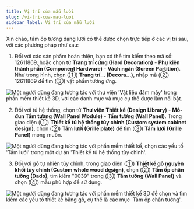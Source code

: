 ```yaml
---
title: Vị trí của mẫu lưới
slug: /vi-tri-cua-mau-luoi
sidebar_label: Vị trí của mẫu lưới
---
```


Xin chào, tấm ốp tường dạng lưới có thể được chọn trực tiếp ở các vị trí sau, với các phương pháp như sau:

1. Đối với các sản phẩm hoàn thiện, bạn có thể tìm kiếm theo mã số: 12611869, hoặc chọn từ **Trang trí cứng (Hard Decoration)** - **Phụ kiện thành phần (Component Hardware)** - **Vách ngăn (Screen Partition)**. Như trong hình, chọn (①) **Trang trí... (Decora...)**, nhập mã (②) 12611869 để tìm (③) vật phẩm tương ứng.

![Một người dùng đang tương tác với thư viện 'Vật liệu đám mây' trong phần mềm thiết kế 3D, với các danh mục và mục cụ thể được làm nổi bật.](https://storage.googleapis.com/jegavn_kb/images/680ee8e6-7980-438c-b0b4-f86bc1ef4a40.png)

2. Đối với tủ hệ thống, chọn từ **Thư viện Thiết kế (Design Library)** - **Mô-đun Tấm tường (Wall Panel Module)** - **Tấm tường (Wall Panel)**. Trong giao diện (①) **Thiết kế tủ hệ thống tùy chỉnh (Custom system cabinet design)**, chọn (②) **Tấm lưới (Grille plate)** để tìm (③) **Tấm lưới (Grille Panel)** mong muốn.

![Một người dùng đang tương tác với phần mềm thiết kế, chọn các yếu tố 'Tấm lưới' trong một dự án 'Thiết kế tủ hệ thống tùy chỉnh'.](https://storage.googleapis.com/jegavn_kb/images/23e01cef-0fa9-447c-9f88-4173b76a76c8.png)

3. Đối với gỗ tự nhiên tùy chỉnh, trong giao diện (①) **Thiết kế gỗ nguyên khối tùy chỉnh (Custom whole wood design)**, chọn (②) **Tấm ốp chân tường (Dado)**, tìm kiếm "0039" trong (③) **Tấm tường (Wall Panel)** và chọn (④) mẫu phù hợp để sử dụng.

![Một người dùng đang tương tác với phần mềm thiết kế 3D để chọn và tìm kiếm các yếu tố thiết kế bằng gỗ, cụ thể là các mục 'Tấm ốp chân tường'.](https://storage.googleapis.com/jegavn_kb/images/7bd3e96e-4ba6-4b0f-9cca-1d275b9d0ceb.png)
